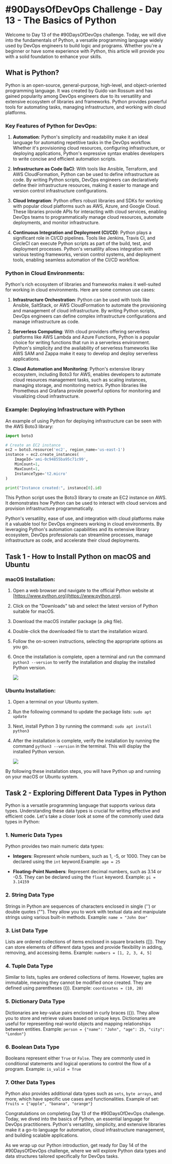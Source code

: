 # #90DaysOfDevOps Challenge - Day 13 - The Basics of Python

Welcome to Day 13 of the #90DaysOfDevOps challenge. Today, we will dive into the fundamentals of Python, a versatile programming language widely used by DevOps engineers to build logic and programs. Whether you're a beginner or have some experience with Python, this article will provide you with a solid foundation to enhance your skills.

## What is Python?

Python is an open-source, general-purpose, high-level, and object-oriented programming language. It was created by Guido van Rossum and has gained popularity among DevOps engineers due to its versatility and extensive ecosystem of libraries and frameworks. Python provides powerful tools for automating tasks, managing infrastructure, and working with cloud platforms.

### Key Features of Python for DevOps:

1. **Automation**: Python's simplicity and readability make it an ideal language for automating repetitive tasks in the DevOps workflow. Whether it's provisioning cloud resources, configuring infrastructure, or deploying applications, Python's expressive syntax enables developers to write concise and efficient automation scripts.
    
2. **Infrastructure as Code (IaC)**: With tools like Ansible, Terraform, and AWS CloudFormation, Python can be used to define infrastructure as code. By writing Python scripts, DevOps engineers can declaratively define their infrastructure resources, making it easier to manage and version control infrastructure configurations.
    
3. **Cloud Integration**: Python offers robust libraries and SDKs for working with popular cloud platforms such as AWS, Azure, and Google Cloud. These libraries provide APIs for interacting with cloud services, enabling DevOps teams to programmatically manage cloud resources, automate deployments, and monitor infrastructure.
    
4. **Continuous Integration and Deployment (CI/CD)**: Python plays a significant role in CI/CD pipelines. Tools like Jenkins, Travis CI, and CircleCI can execute Python scripts as part of the build, test, and deployment processes. Python's versatility allows integration with various testing frameworks, version control systems, and deployment tools, enabling seamless automation of the CI/CD workflow.
    

### Python in Cloud Environments:

Python's rich ecosystem of libraries and frameworks makes it well-suited for working in cloud environments. Here are some common use cases:

1. **Infrastructure Orchestration**: Python can be used with tools like Ansible, SaltStack, or AWS CloudFormation to automate the provisioning and management of cloud infrastructure. By writing Python scripts, DevOps engineers can define complex infrastructure configurations and manage infrastructure as code.
    
2. **Serverless Computing**: With cloud providers offering serverless platforms like AWS Lambda and Azure Functions, Python is a popular choice for writing functions that run in a serverless environment. Python's simplicity and the availability of serverless frameworks like AWS SAM and Zappa make it easy to develop and deploy serverless applications.
    
3. **Cloud Automation and Monitoring**: Python's extensive library ecosystem, including Boto3 for AWS, enables developers to automate cloud resources management tasks, such as scaling instances, managing storage, and monitoring metrics. Python libraries like Prometheus and Grafana provide powerful options for monitoring and visualizing cloud infrastructure.
    

### Example: Deploying Infrastructure with Python

An example of using Python for deploying infrastructure can be seen with the AWS Boto3 library:

```python
import boto3

# Create an EC2 instance
ec2 = boto3.resource('ec2', region_name='us-east-1')
instance = ec2.create_instances(
    ImageId='ami-0c94855ba95c71c99',
    MinCount=1,
    MaxCount=1,
    InstanceType='t2.micro'
)

print("Instance created:", instance[0].id)
```

This Python script uses the Boto3 library to create an EC2 instance on AWS. It demonstrates how Python can be used to interact with cloud services and provision infrastructure programmatically.

Python's versatility, ease of use, and integration with cloud platforms make it a valuable tool for DevOps engineers working in cloud environments. By leveraging Python's automation capabilities and its extensive library ecosystem, DevOps professionals can streamline processes, manage infrastructure as code, and accelerate their cloud deployments.

## Task 1 - How to Install Python on macOS and Ubuntu

### macOS Installation:

1. Open a web browser and navigate to the official Python website at [https://www.python.org](https://www.python.org).
    
2. Click on the "Downloads" tab and select the latest version of Python suitable for macOS.
    
3. Download the macOS installer package (a .pkg file).
    
4. Double-click the downloaded file to start the installation wizard.
    
5. Follow the on-screen instructions, selecting the appropriate options as you go.
    
6. Once the installation is complete, open a terminal and run the command `python3 --version` to verify the installation and display the installed Python version.
    
    ![](https://cdn.hashnode.com/res/hashnode/image/upload/v1686048243415/62fc9be6-e56b-41f6-a18d-49e33e94142a.jpeg)
    

### Ubuntu Installation:

1. Open a terminal on your Ubuntu system.
    
2. Run the following command to update the package lists: `sudo apt update`
    
3. Next, install Python 3 by running the command: `sudo apt install python3`
    
4. After the installation is complete, verify the installation by running the command `python3 --version` in the terminal. This will display the installed Python version.
    
    ![](https://cdn.hashnode.com/res/hashnode/image/upload/v1686048468812/f85f2102-aa24-4567-b52d-3c90bf462b17.jpeg)
    

By following these installation steps, you will have Python up and running on your macOS or Ubuntu system.

## Task 2 - Exploring Different Data Types in Python

Python is a versatile programming language that supports various data types. Understanding these data types is crucial for writing effective and efficient code. Let's take a closer look at some of the commonly used data types in Python:

### 1\. Numeric Data Types

Python provides two main numeric data types:

* **Integers**: Represent whole numbers, such as 1, -5, or 1000. They can be declared using the `int` keyword.Example: `age = 25`
    
* **Floating-Point Numbers**: Represent decimal numbers, such as 3.14 or -0.5. They can be declared using the `float` keyword. Example: `pi = 3.14159`
    

### 2\. String Data Type

Strings in Python are sequences of characters enclosed in single ('') or double quotes (""). They allow you to work with textual data and manipulate strings using various built-in methods. Example: `name = "John Doe"`

### 3\. List Data Type

Lists are ordered collections of items enclosed in square brackets (\[\]). They can store elements of different data types and provide flexibility in adding, removing, and accessing items. Example: `numbers = [1, 2, 3, 4, 5]`

### 4\. Tuple Data Type

Similar to lists, tuples are ordered collections of items. However, tuples are immutable, meaning they cannot be modified once created. They are defined using parentheses (()). Example: `coordinates = (10, 20)`

### 5\. Dictionary Data Type

Dictionaries are key-value pairs enclosed in curly braces ({}). They allow you to store and retrieve values based on unique keys. Dictionaries are useful for representing real-world objects and mapping relationships between entities. Example: `person = {"name": "John", "age": 25, "city": "London"}`

### 6\. Boolean Data Type

Booleans represent either `True` or `False`. They are commonly used in conditional statements and logical operations to control the flow of a program. Example: `is_valid = True`

### 7\. Other Data Types

Python also provides additional data types such as `sets`, `byte arrays`, and more, which have specific use cases and functionalities. Example of set: `fruits = {"apple", "banana", "orange"}`

Congratulations on completing Day 13 of the #90DaysOfDevOps challenge. Today, we dived into the basics of Python, an essential language for DevOps practitioners. Python's versatility, simplicity, and extensive libraries make it a go-to language for automation, cloud infrastructure management, and building scalable applications.

As we wrap up our Python introduction, get ready for Day 14 of the #90DaysOfDevOps challenge, where we will explore Python data types and data structures tailored specifically for DevOps tasks.